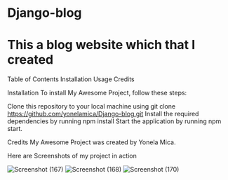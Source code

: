 # Django-blog

# This a blog website which that I created 

Table of Contents
Installation
Usage
Credits

Installation
To install My Awesome Project, follow these steps:

Clone this repository to your local machine using git clone  https://github.com/yonelamica/Django-blog.git 
Install the required dependencies by running npm install
Start the application by running npm start.

Credits
My Awesome Project was created by Yonela Mica.

Here are Screenshots of my project in action

![Screenshot (167)](https://github.com/yonelamica/Django-blog/assets/124032974/bc840d23-fa30-4e73-abbb-43f4e5cba5c5)
![Screenshot (168)](https://github.com/yonelamica/Django-blog/assets/124032974/fa020e8b-8e00-48de-a0ea-abce6b9ed26a)
![Screenshot (170)](https://github.com/yonelamica/Django-blog/assets/124032974/bf84a878-7f3c-424d-b060-de74032334b5)





